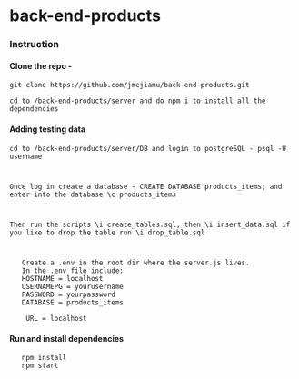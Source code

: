 # back-end-products
### Instruction
#### Clone the repo - 
```git clone https://github.com/jmejiamu/back-end-products.git```


```cd to /back-end-products/server and do npm i to install all the dependencies ```

#### Adding testing data

```cd to /back-end-products/server/DB and login to postgreSQL - psql -U username```
#
```Once log in create a database - CREATE DATABASE products_items; and enter into the database \c products_items```
#
```Then run the scripts \i create_tables.sql, then \i insert_data.sql if you like to drop the table run \i drop_table.sql```

#
```
   Create a .env in the root dir where the server.js lives. 
   In the .env file include:
   HOSTNAME = localhost
   USERNAMEPG = yourusername
   PASSWORD = yourpassword 
   DATABASE = products_items

    URL = localhost
```
#### Run and install dependencies
```
   npm install
   npm start
```


